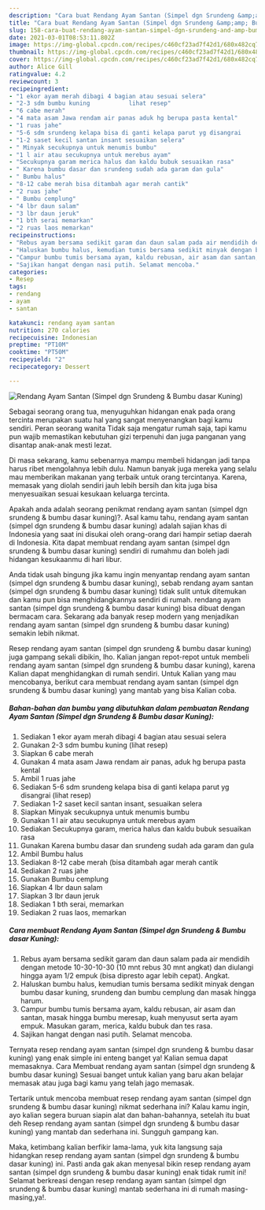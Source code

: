 ```yaml
---
description: "Cara buat Rendang Ayam Santan (Simpel dgn Srundeng &amp;amp; Bumbu dasar Kuning) yang enak Untuk Jualan"
title: "Cara buat Rendang Ayam Santan (Simpel dgn Srundeng &amp;amp; Bumbu dasar Kuning) yang enak Untuk Jualan"
slug: 158-cara-buat-rendang-ayam-santan-simpel-dgn-srundeng-and-amp-bumbu-dasar-kuning-yang-enak-untuk-jualan
date: 2021-03-01T08:53:11.802Z
image: https://img-global.cpcdn.com/recipes/c460cf23ad7f42d1/680x482cq70/rendang-ayam-santan-simpel-dgn-srundeng-bumbu-dasar-kuning-foto-resep-utama.jpg
thumbnail: https://img-global.cpcdn.com/recipes/c460cf23ad7f42d1/680x482cq70/rendang-ayam-santan-simpel-dgn-srundeng-bumbu-dasar-kuning-foto-resep-utama.jpg
cover: https://img-global.cpcdn.com/recipes/c460cf23ad7f42d1/680x482cq70/rendang-ayam-santan-simpel-dgn-srundeng-bumbu-dasar-kuning-foto-resep-utama.jpg
author: Alice Gill
ratingvalue: 4.2
reviewcount: 3
recipeingredient:
- "1 ekor ayam merah dibagi 4 bagian atau sesuai selera"
- "2-3 sdm bumbu kuning           lihat resep"
- "6 cabe merah"
- "4 mata asam Jawa rendam air panas aduk hg berupa pasta kental"
- "1 ruas jahe"
- "5-6 sdm srundeng kelapa bisa di ganti kelapa parut yg disangrai           lihat resep"
- "1-2 saset kecil santan insant sesuaikan selera"
- " Minyak secukupnya untuk menumis bumbu"
- "1 l air atau secukupnya untuk merebus ayam"
- "Secukupnya garam merica halus dan kaldu bubuk sesuaikan rasa"
- " Karena bumbu dasar dan srundeng sudah ada garam dan gula"
- " Bumbu halus"
- "8-12 cabe merah bisa ditambah agar merah cantik"
- "2 ruas jahe"
- " Bumbu cemplung"
- "4 lbr daun salam"
- "3 lbr daun jeruk"
- "1 bth serai memarkan"
- "2 ruas laos memarkan"
recipeinstructions:
- "Rebus ayam bersama sedikit garam dan daun salam pada air mendidih dengan metode 10-30-10-30 (10 mnt rebus 30 mnt angkat) dan diulangi hingga ayam 1/2 empuk (bisa dipresto agar lebih cepat). Angkat."
- "Haluskan bumbu halus, kemudian tumis bersama sedikit minyak dengan bumbu dasar kuning, srundeng dan bumbu cemplung dan masak hingga harum."
- "Campur bumbu tumis bersama ayam, kaldu rebusan, air asam dan santan, masak hingga bumbu meresap, kuah menyusut serta ayam empuk. Masukan garam, merica, kaldu bubuk dan tes rasa."
- "Sajikan hangat dengan nasi putih. Selamat mencoba."
categories:
- Resep
tags:
- rendang
- ayam
- santan

katakunci: rendang ayam santan 
nutrition: 270 calories
recipecuisine: Indonesian
preptime: "PT10M"
cooktime: "PT50M"
recipeyield: "2"
recipecategory: Dessert

---
```



![Rendang Ayam Santan (Simpel dgn Srundeng &amp; Bumbu dasar Kuning)](https://img-global.cpcdn.com/recipes/c460cf23ad7f42d1/680x482cq70/rendang-ayam-santan-simpel-dgn-srundeng-bumbu-dasar-kuning-foto-resep-utama.jpg)

Sebagai seorang orang tua, menyuguhkan hidangan enak pada orang tercinta merupakan suatu hal yang sangat menyenangkan bagi kamu sendiri. Peran seorang  wanita Tidak saja mengatur rumah saja, tapi kamu pun wajib memastikan kebutuhan gizi terpenuhi dan juga panganan yang disantap anak-anak mesti lezat.

Di masa  sekarang, kamu sebenarnya mampu membeli hidangan jadi tanpa harus ribet mengolahnya lebih dulu. Namun banyak juga mereka yang selalu mau memberikan makanan yang terbaik untuk orang tercintanya. Karena, memasak yang diolah sendiri jauh lebih bersih dan kita juga bisa menyesuaikan sesuai kesukaan keluarga tercinta. 



Apakah anda adalah seorang penikmat rendang ayam santan (simpel dgn srundeng &amp; bumbu dasar kuning)?. Asal kamu tahu, rendang ayam santan (simpel dgn srundeng &amp; bumbu dasar kuning) adalah sajian khas di Indonesia yang saat ini disukai oleh orang-orang dari hampir setiap daerah di Indonesia. Kita dapat membuat rendang ayam santan (simpel dgn srundeng &amp; bumbu dasar kuning) sendiri di rumahmu dan boleh jadi hidangan kesukaanmu di hari libur.

Anda tidak usah bingung jika kamu ingin menyantap rendang ayam santan (simpel dgn srundeng &amp; bumbu dasar kuning), sebab rendang ayam santan (simpel dgn srundeng &amp; bumbu dasar kuning) tidak sulit untuk ditemukan dan kamu pun bisa menghidangkannya sendiri di rumah. rendang ayam santan (simpel dgn srundeng &amp; bumbu dasar kuning) bisa dibuat dengan bermacam cara. Sekarang ada banyak resep modern yang menjadikan rendang ayam santan (simpel dgn srundeng &amp; bumbu dasar kuning) semakin lebih nikmat.

Resep rendang ayam santan (simpel dgn srundeng &amp; bumbu dasar kuning) juga gampang sekali dibikin, lho. Kalian jangan repot-repot untuk membeli rendang ayam santan (simpel dgn srundeng &amp; bumbu dasar kuning), karena Kalian dapat menghidangkan di rumah sendiri. Untuk Kalian yang mau mencobanya, berikut cara membuat rendang ayam santan (simpel dgn srundeng &amp; bumbu dasar kuning) yang mantab yang bisa Kalian coba.

<!--inarticleads1-->

##### Bahan-bahan dan bumbu yang dibutuhkan dalam pembuatan Rendang Ayam Santan (Simpel dgn Srundeng &amp; Bumbu dasar Kuning):

1. Sediakan 1 ekor ayam merah dibagi 4 bagian atau sesuai selera
1. Gunakan 2-3 sdm bumbu kuning           (lihat resep)
1. Siapkan 6 cabe merah
1. Gunakan 4 mata asam Jawa rendam air panas, aduk hg berupa pasta kental
1. Ambil 1 ruas jahe
1. Sediakan 5-6 sdm srundeng kelapa bisa di ganti kelapa parut yg disangrai           (lihat resep)
1. Sediakan 1-2 saset kecil santan insant, sesuaikan selera
1. Siapkan  Minyak secukupnya untuk menumis bumbu
1. Gunakan 1 l air atau secukupnya untuk merebus ayam
1. Sediakan Secukupnya garam, merica halus dan kaldu bubuk sesuaikan rasa
1. Gunakan  Karena bumbu dasar dan srundeng sudah ada garam dan gula
1. Ambil  Bumbu halus
1. Sediakan 8-12 cabe merah (bisa ditambah agar merah cantik
1. Sediakan 2 ruas jahe
1. Gunakan  Bumbu cemplung
1. Siapkan 4 lbr daun salam
1. Siapkan 3 lbr daun jeruk
1. Sediakan 1 bth serai, memarkan
1. Sediakan 2 ruas laos, memarkan




<!--inarticleads2-->

##### Cara membuat Rendang Ayam Santan (Simpel dgn Srundeng &amp; Bumbu dasar Kuning):

1. Rebus ayam bersama sedikit garam dan daun salam pada air mendidih dengan metode 10-30-10-30 (10 mnt rebus 30 mnt angkat) dan diulangi hingga ayam 1/2 empuk (bisa dipresto agar lebih cepat). Angkat.
1. Haluskan bumbu halus, kemudian tumis bersama sedikit minyak dengan bumbu dasar kuning, srundeng dan bumbu cemplung dan masak hingga harum.
1. Campur bumbu tumis bersama ayam, kaldu rebusan, air asam dan santan, masak hingga bumbu meresap, kuah menyusut serta ayam empuk. Masukan garam, merica, kaldu bubuk dan tes rasa.
1. Sajikan hangat dengan nasi putih. Selamat mencoba.




Ternyata resep rendang ayam santan (simpel dgn srundeng &amp; bumbu dasar kuning) yang enak simple ini enteng banget ya! Kalian semua dapat memasaknya. Cara Membuat rendang ayam santan (simpel dgn srundeng &amp; bumbu dasar kuning) Sesuai banget untuk kalian yang baru akan belajar memasak atau juga bagi kamu yang telah jago memasak.

Tertarik untuk mencoba membuat resep rendang ayam santan (simpel dgn srundeng &amp; bumbu dasar kuning) nikmat sederhana ini? Kalau kamu ingin, ayo kalian segera buruan siapin alat dan bahan-bahannya, setelah itu buat deh Resep rendang ayam santan (simpel dgn srundeng &amp; bumbu dasar kuning) yang mantab dan sederhana ini. Sungguh gampang kan. 

Maka, ketimbang kalian berfikir lama-lama, yuk kita langsung saja hidangkan resep rendang ayam santan (simpel dgn srundeng &amp; bumbu dasar kuning) ini. Pasti anda gak akan menyesal bikin resep rendang ayam santan (simpel dgn srundeng &amp; bumbu dasar kuning) enak tidak rumit ini! Selamat berkreasi dengan resep rendang ayam santan (simpel dgn srundeng &amp; bumbu dasar kuning) mantab sederhana ini di rumah masing-masing,ya!.

